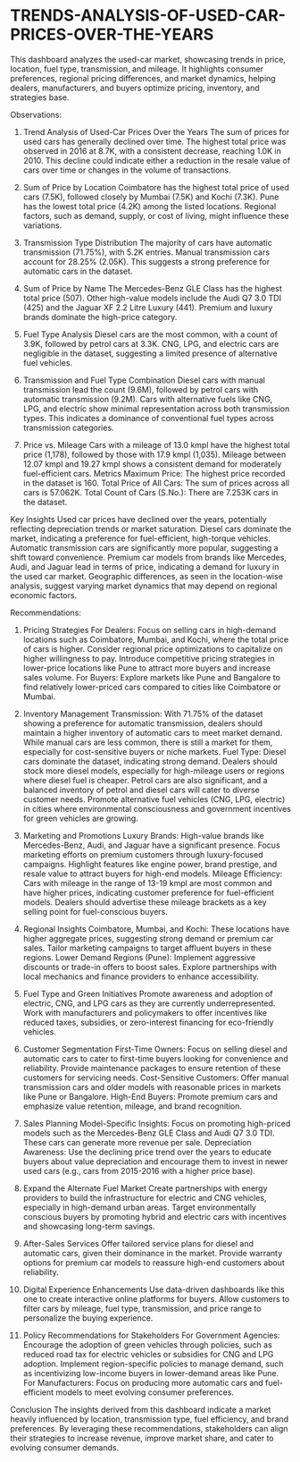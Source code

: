 # TRENDS-ANALYSIS-OF-USED-CAR-PRICES-OVER-THE-YEARS
This dashboard analyzes the used-car market, showcasing trends in price, location, fuel type, transmission, and mileage. It highlights consumer preferences, regional pricing differences, and market dynamics, helping dealers, manufacturers, and buyers optimize pricing, inventory, and strategies base.

Observations:
1. Trend Analysis of Used-Car Prices Over the Years
The sum of prices for used cars has generally declined over time. The highest total price was observed in 2016 at 8.7K, with a consistent decrease, reaching 1.0K in 2010.
This decline could indicate either a reduction in the resale value of cars over time or changes in the volume of transactions.

2. Sum of Price by Location
Coimbatore has the highest total price of used cars (7.5K), followed closely by Mumbai (7.5K) and Kochi (7.3K).
Pune has the lowest total price (4.2K) among the listed locations.
Regional factors, such as demand, supply, or cost of living, might influence these variations.

3. Transmission Type Distribution
The majority of cars have automatic transmission (71.75%), with 5.2K entries.
Manual transmission cars account for 28.25% (2.05K).
This suggests a strong preference for automatic cars in the dataset.

4. Sum of Price by Name
The Mercedes-Benz GLE Class has the highest total price (507).
Other high-value models include the Audi Q7 3.0 TDI (425) and the Jaguar XF 2.2 Litre Luxury (441).
Premium and luxury brands dominate the high-price category.

5. Fuel Type Analysis
Diesel cars are the most common, with a count of 3.9K, followed by petrol cars at 3.3K.
CNG, LPG, and electric cars are negligible in the dataset, suggesting a limited presence of alternative fuel vehicles.

6. Transmission and Fuel Type Combination
Diesel cars with manual transmission lead the count (9.6M), followed by petrol cars with automatic transmission (9.2M).
Cars with alternative fuels like CNG, LPG, and electric show minimal representation across both transmission types.
This indicates a dominance of conventional fuel types across transmission categories.

7. Price vs. Mileage
Cars with a mileage of 13.0 kmpl have the highest total price (1,178), followed by those with 17.9 kmpl (1,035).
Mileage between 12.07 kmpl and 19.27 kmpl shows a consistent demand for moderately fuel-efficient cars.
Metrics
Maximum Price:
The highest price recorded in the dataset is 160.
Total Price of All Cars:
The sum of prices across all cars is 57.062K.
Total Count of Cars (S.No.):
There are 7.253K cars in the dataset.

Key Insights
Used car prices have declined over the years, potentially reflecting depreciation trends or market saturation.
Diesel cars dominate the market, indicating a preference for fuel-efficient, high-torque vehicles.
Automatic transmission cars are significantly more popular, suggesting a shift toward convenience.
Premium car models from brands like Mercedes, Audi, and Jaguar lead in terms of price, indicating a demand for luxury in the used car market.
Geographic differences, as seen in the location-wise analysis, suggest varying market dynamics that may depend on regional economic factors.

Recommendations:
1. Pricing Strategies
For Dealers:
Focus on selling cars in high-demand locations such as Coimbatore, Mumbai, and Kochi, where the total price of cars is higher. Consider regional price optimizations to capitalize on higher willingness to pay.
Introduce competitive pricing strategies in lower-price locations like Pune to attract more buyers and increase sales volume.
For Buyers:
Explore markets like Pune and Bangalore to find relatively lower-priced cars compared to cities like Coimbatore or Mumbai.

2. Inventory Management
Transmission:
With 71.75% of the dataset showing a preference for automatic transmission, dealers should maintain a higher inventory of automatic cars to meet market demand.
While manual cars are less common, there is still a market for them, especially for cost-sensitive buyers or niche markets.
Fuel Type:
Diesel cars dominate the dataset, indicating strong demand. Dealers should stock more diesel models, especially for high-mileage users or regions where diesel fuel is cheaper.
Petrol cars are also significant, and a balanced inventory of petrol and diesel cars will cater to diverse customer needs.
Promote alternative fuel vehicles (CNG, LPG, electric) in cities where environmental consciousness and government incentives for green vehicles are growing.

3. Marketing and Promotions
Luxury Brands:
High-value brands like Mercedes-Benz, Audi, and Jaguar have a significant presence. Focus marketing efforts on premium customers through luxury-focused campaigns.
Highlight features like engine power, brand prestige, and resale value to attract buyers for high-end models.
Mileage Efficiency:
Cars with mileage in the range of 13-19 kmpl are most common and have higher prices, indicating customer preference for fuel-efficient models.
Dealers should advertise these mileage brackets as a key selling point for fuel-conscious buyers.

4. Regional Insights
Coimbatore, Mumbai, and Kochi:
These locations have higher aggregate prices, suggesting strong demand or premium car sales. Tailor marketing campaigns to target affluent buyers in these regions.
Lower Demand Regions (Pune):
Implement aggressive discounts or trade-in offers to boost sales. Explore partnerships with local mechanics and finance providers to enhance accessibility.

5. Fuel Type and Green Initiatives
Promote awareness and adoption of electric, CNG, and LPG cars as they are currently underrepresented. Work with manufacturers and policymakers to offer incentives like reduced taxes, subsidies, or zero-interest financing for eco-friendly vehicles.

6. Customer Segmentation
First-Time Owners:
Focus on selling diesel and automatic cars to cater to first-time buyers looking for convenience and reliability.
Provide maintenance packages to ensure retention of these customers for servicing needs.
Cost-Sensitive Customers:
Offer manual transmission cars and older models with reasonable prices in markets like Pune or Bangalore.
High-End Buyers:
Promote premium cars and emphasize value retention, mileage, and brand recognition.

7. Sales Planning
Model-Specific Insights:
Focus on promoting high-priced models such as the Mercedes-Benz GLE Class and Audi Q7 3.0 TDI. These cars can generate more revenue per sale.
Depreciation Awareness:
Use the declining price trend over the years to educate buyers about value depreciation and encourage them to invest in newer used cars (e.g., cars from 2015-2016 with a higher price base).

8. Expand the Alternate Fuel Market
Create partnerships with energy providers to build the infrastructure for electric and CNG vehicles, especially in high-demand urban areas.
Target environmentally conscious buyers by promoting hybrid and electric cars with incentives and showcasing long-term savings.

9. After-Sales Services
Offer tailored service plans for diesel and automatic cars, given their dominance in the market.
Provide warranty options for premium car models to reassure high-end customers about reliability.

10. Digital Experience Enhancements
Use data-driven dashboards like this one to create interactive online platforms for buyers.
Allow customers to filter cars by mileage, fuel type, transmission, and price range to personalize the buying experience.

11. Policy Recommendations for Stakeholders
For Government Agencies:
Encourage the adoption of green vehicles through policies, such as reduced road tax for electric vehicles or subsidies for CNG and LPG adoption.
Implement region-specific policies to manage demand, such as incentivizing low-income buyers in lower-demand areas like Pune.
For Manufacturers:
Focus on producing more automatic cars and fuel-efficient models to meet evolving consumer preferences.

Conclusion
The insights derived from this dashboard indicate a market heavily influenced by location, transmission type, fuel efficiency, and brand preferences. By leveraging these recommendations, stakeholders can align their strategies to increase revenue, improve market share, and cater to evolving consumer demands.

